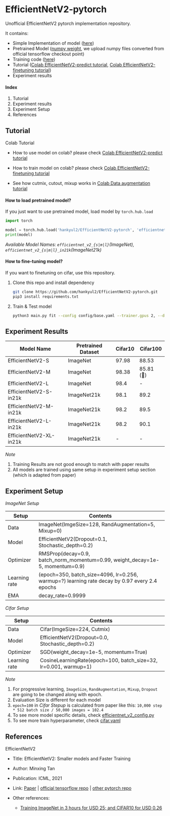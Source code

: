 # EfficientNetV2-pytorch
Unofficial EfficientNetV2 pytorch implementation repository.

It contains:

- Simple Implementation of model ([here](src/efficientnetv2.py))
- Pretrained Model ([numpy weight](https://github.com/hankyul2/EfficientNetV2-pytorch/releases), we upload numpy files converted from official tensorflow checkout point)
- Training code ([here](main.py))
- Tutorial ([Colab EfficientNetV2-predict tutorial](https://colab.research.google.com/drive/1BYUeRVsVmBC4AuMyW-gkDboUVDX_jFrI?usp=sharing), [Colab EfficientNetV2-finetuning tutorial](https://colab.research.google.com/drive/1khaZWJDQJToR5GPNBJ01V6TXh8DXbKC_?usp=sharing))
- Experiment results



#### Index

1. Tutorial
2. Experiment results
3. Experiment Setup
4. References





## Tutorial

Colab Tutorial

- How to use model on colab? please check [Colab EfficientNetV2-predict tutorial](https://colab.research.google.com/drive/1BYUeRVsVmBC4AuMyW-gkDboUVDX_jFrI?usp=sharing)

- How to train model on colab? please check [Colab EfficientNetV2-finetuning tutorial](https://colab.research.google.com/drive/1khaZWJDQJToR5GPNBJ01V6TXh8DXbKC_?usp=sharing)

- See how cutmix, cutout, mixup works in [Colab Data augmentation tutorial](https://colab.research.google.com/drive/1L-vSgoPEuzdyD4W6hd5ChrgO9z4G1oue?usp=sharing)



#### How to load pretrained model?

If you just want to use pretrained model, load model by `torch.hub.load`

```python
import torch

model = torch.hub.load('hankyul2/EfficientNetV2-pytorch', 'efficientnet_v2_s', pretrained=True, nclass=1000)
print(model)
```

*Available Model Names: `efficientnet_v2_{s|m|l}`(ImageNet), `efficientnet_v2_{s|m|l}_in21k`(ImageNet21k)*



#### How to fine-tuning model?

If you want to finetuning on cifar, use this repository.

1. Clone this repo and install dependency

   ```sh
   git clone https://github.com/hankyul2/EfficientNetV2-pytorch.git
   pip3 install requirements.txt
   ```

2. Train & Test model

   ```sh
   python3 main.py fit --config config/base.yaml --trainer.gpus 2, --data.dataset_name cifar100 --model.model_name efficientnet_v2_s  --seed_everything 2021
   ```





## Experiment Results

| Model Name              | Pretrained Dataset | Cifar10 | Cifar100  |
| ----------------------- | ------------------ | ------- | --------- |
| EfficientNetV2-S        | ImageNet           | 97.98   | 88.53     |
| EfficientNetV2-M        | ImageNet           | 98.38   | 85.81 (🤔) |
| EfficientNetV2-L        | ImageNet           | 98.4    | -         |
| EfficientNetV2-S-in21k  | ImageNet21k        | 98.1    | 89.2      |
| EfficientNetV2-M-in21k  | ImageNet21k        | 98.2    | 89.5      |
| EfficientNetV2-L-in21k  | ImageNet21k        | 98.2    | 90.1      |
| EfficientNetV2-XL-in21k | ImageNet21k        | -       | -         |

*Note*

1. Training Results are not good enough to match with paper results
2. All models are trained using same setup in experiment setup section (which is adapted from paper)





## Experiment Setup

*ImageNet Setup*

| Setup         | Contents                                                     |
| ------------- | ------------------------------------------------------------ |
| Data          | ImageNet(ImgeSize=128, RandAugmentation=5, Mixup=0)          |
| Model         | EfficientNetV2(Dropout=0.1, Stochastic_depth=0.2)            |
| Optimizer     | RMSProp(decay=0.9, batch_norm_momentum=0.99, weight_decay=1e-5, momentum=0.9) |
| Learning rate | (epoch=350, batch_size=4096, lr=0.256, warmup=?) learning rate decay by 0.97 every 2.4 epochs |
| EMA           | decay_rate=0.9999                                            |

*Cifar Setup*

| Setup         | Contents                                                     |
| ------------- | ------------------------------------------------------------ |
| Data          | Cifar(ImgeSize=224, Cutmix)                                  |
| Model         | EfficientNetV2(Dropout=0.0, Stochastic_depth=0.2)            |
| Optimizer     | SGD(weight_decay=1e-5, momentum=True)                        |
| Learning rate | CosineLearningRate(epoch=100, batch_size=32, lr=0.001, warmup=1) |

*Note*

1. For progressive learning, `ImageSize`, `RandAugmentation`, `Mixup`, `Dropout` are going to be changed along with epoch.
2. Evaluation Size is different for each model
3. `epoch=100` in *Cifar Stepup* is calculated from paper like this: `10,000 step * 512 batch size / 50,000 images = 102.4`
4. To see more model specific details, check [efficientnet_v2_config.py](src/efficientnetv2_config.py)
5. To see more train hyperparameter, check [cifar.yaml](config/base.yaml)





## References

EfficientNetV2

- Title: EfficientNetV2: Smaller models and Faster Training

- Author: Minxing Tan
- Publication: ICML, 2021
- Link: [Paper](https://arxiv.org/abs/2104.00298) | [official tensorflow repo](https://github.com/google/automl/tree/master/efficientnetv2) | [other pytorch repo](https://github.com/d-li14/efficientnetv2.pytorch)
- Other references: 
  - [Training ImageNet in 3 hours for USD 25; and CIFAR10 for USD 0.26](https://www.fast.ai/2018/04/30/dawnbench-fastai/)

